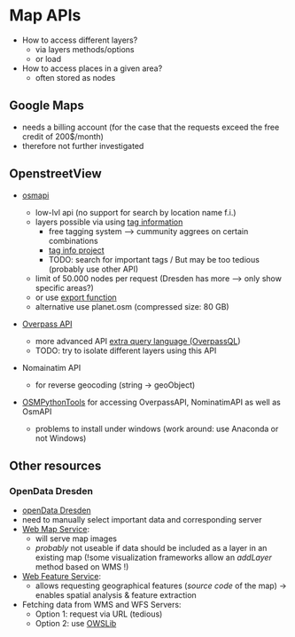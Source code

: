 # Map APIs

* How to access different layers?
  * via layers methods/options
  * or load
* How to access places in a given area?
  * often stored as nodes
  
## Google Maps

* needs a billing account (for the case that the requests exceed the free credit of 200$/month)
* therefore not further investigated

## OpenstreetView

* [osmapi](http://osmapi.metaodi.ch/)
  * low-lvl api (no support for search by location name f.i.)
  * layers possible via using [tag information](<https://wiki.openstreetmap.org/wiki/Category:Features>)
    * free tagging system --> cummunity aggrees on certain combinations
    * [tag info project](<https://taginfo.openstreetmap.org/keys>)
    * TODO: search for important tags / But may be too tedious (probably use other API)
  * limit of 50.000 nodes per request (Dresden has more --> only show specific areas?)
  * or use [export function](https://www.openstreetmap.org/export#map=10/50.9891/14.1051&layers=H)
  * alternative use planet.osm (compressed size: 80 GB)

* [Overpass API](<https://wiki.openstreetmap.org/wiki/Overpass_API>)
  * more advanced API [extra query language (OverpassQL](https://wiki.openstreetmap.org/wiki/Overpass_API/Overpass_QL))
  * TODO: try to isolate different layers using this API

* Nomainatim API
  * for reverse geocoding (string -> geoObject)

* [OSMPythonTools](<https://github.com/mocnik-science/osm-python-tools>) for accessing OverpassAPI, NominatimAPI as well as OsmAPI
  * problems to install under windows (work around: use Anaconda or not Windows)

## Other resources

### OpenData Dresden

* [openData Dresden](https://opendata.dresden.de/DreiD/)
* need to manually select important data and corresponding server
* [Web Map Service](https://en.wikipedia.org/wiki/Web_Map_Service):
  * will serve map images  
  * _probably_ not useable if data should be included as a layer in an existing map (!some visualization frameworks allow an _addLayer_ method based on WMS !)
* [Web Feature Service](https://en.wikipedia.org/wiki/Web_Feature_Service):
  * allows requesting geographical features (_source code_ of the map)
  &rarr; enables spatial analysis & feature extraction
* Fetching data from WMS and WFS Servers:
  * Option 1: request via URL (tedious)
  * Option 2: use [OWSLib](http://geopython.github.io/OWSLib/)
